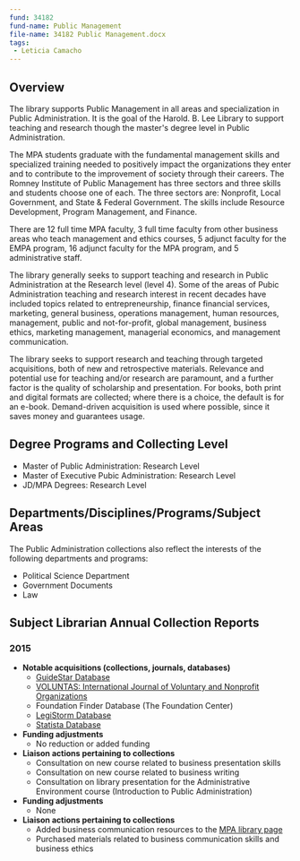 ```yaml
---
fund: 34182
fund-name: Public Management
file-name: 34182 Public Management.docx
tags:
 - Leticia Camacho
---
```


## Overview

The library supports Public Management in all areas and specialization in Public Administration. It is the goal of the Harold. B. Lee Library to support teaching and research though the master's degree level in Public Administration.

The MPA students graduate with the fundamental management skills and specialized training needed to positively impact the organizations they enter and to contribute to the improvement of society through their careers. The Romney Institute of Public Management has three sectors and three skills and students choose one of each. The three sectors are: Nonprofit, Local Government, and State &amp; Federal Government. The skills include Resource Development, Program Management, and Finance.

There are 12 full time MPA faculty, 3 full time faculty from other business areas who teach management and ethics courses, 5 adjunct faculty for the EMPA program, 16 adjunct faculty for the MPA program, and 5 administrative staff.

The library generally seeks to support teaching and research in Public Administration at the Research level (level 4).  Some of the areas of Pubic Administration teaching and research interest in recent decades have included topics related to entrepreneurship, finance financial services, marketing, general business, operations management, human resources, management, public and not-for-profit, global management, business ethics, marketing management, managerial economics, and management communication.

The library seeks to support research and teaching through targeted acquisitions, both of new and retrospective materials.  Relevance and potential use for teaching and/<wbr>or research are paramount, and a further factor is the quality of scholarship and presentation.  For books, both print and digital formats are collected; where there is a choice, the default is for an e-book. Demand-driven acquisition is used where possible, since it saves money and guarantees usage.

## Degree Programs and Collecting Level

- Master of Public Administration: Research Level
- Master of Executive Pubic Administration: Research Level
- JD/<wbr>MPA Degrees: Research Level

## Departments/<wbr>Disciplines/<wbr>Programs/<wbr>Subject Areas

The Public Administration collections also reflect the interests of the following departments and programs:

- Political Science Department
- Government Documents
- Law

## Subject Librarian Annual Collection Reports

### 2015
- **Notable acquisitions (collections, journals, databases)**
    - [GuideStar Database](http:/<wbr>/<wbr>dbs.lib.byu.edu/<wbr>guidestar)
    - [VOLUNTAS: International Journal of Voluntary and Nonprofit Organizations](https:/<wbr>/<wbr>lib.byu.edu/<wbr>remoteauth/<wbr>?url=http:/<wbr>/<wbr>link.springer.com/<wbr>journal/<wbr>volumesAndIssues/<wbr>11266)
    - Foundation Finder Database (The Foundation Center)
    - [LegiStorm Database](http:/<wbr>/<wbr>dbs.lib.byu.edu/<wbr>legistorm)
    - [Statista Database](http:/<wbr>/<wbr>dbs.lib.byu.edu/<wbr>statista)
- **Funding adjustments**
    - No reduction or added funding
- **Liaison actions pertaining to collections**
    - Consultation on new course related to business presentation skills
    - Consultation on new course related to business writing
    - Consultation on library presentation for the Administrative Environment course (Introduction to Public Administration)
- **Funding adjustments**
    - None
- **Liaison actions pertaining to collections**
    - Added business communication resources to the [MPA library page](http:/<wbr>/<wbr>guides.lib.byu.edu/<wbr>mpa)
    - Purchased materials related to business communication skills and business ethics
